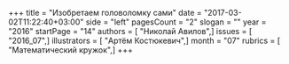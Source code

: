 +++
title = "Изобретаем головоломку сами"
date = "2017-03-02T11:22:40+03:00"
side = "left"
pagesCount = "2"
slogan = ""
year = "2016"
startPage = "14"
authors = [ "Николай Авилов",]
issues = [ "2016_07",]
illustrators = [ "Артём Костюкевич",]
month = "07"
rubrics = [ "Математический кружок",]
+++
